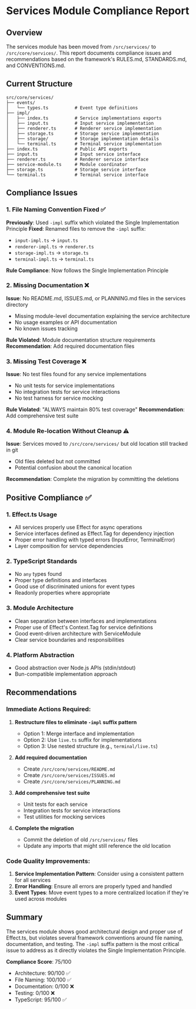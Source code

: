 # Services Module Compliance Report

## Overview
The services module has been moved from `/src/services/` to `/src/core/services/`. This report documents compliance issues and recommendations based on the framework's RULES.md, STANDARDS.md, and CONVENTIONS.md.

## Current Structure
```
src/core/services/
├── events/
│   └── types.ts          # Event type definitions
├── impl/
│   ├── index.ts          # Service implementations exports
│   ├── input.ts          # Input service implementation
│   ├── renderer.ts       # Renderer service implementation
│   ├── storage.ts        # Storage service implementation
│   ├── storage/          # Storage implementation details
│   └── terminal.ts       # Terminal service implementation
├── index.ts              # Public API exports
├── input.ts              # Input service interface
├── renderer.ts           # Renderer service interface
├── service-module.ts     # Module coordinator
├── storage.ts            # Storage service interface
└── terminal.ts           # Terminal service interface
```

## Compliance Issues

### 1. File Naming Convention Fixed ✅
**Previously**: Used `-impl` suffix which violated the Single Implementation Principle
**Fixed**: Renamed files to remove the `-impl` suffix:
- `input-impl.ts` → `input.ts`
- `renderer-impl.ts` → `renderer.ts`
- `storage-impl.ts` → `storage.ts`
- `terminal-impl.ts` → `terminal.ts`

**Rule Compliance**: Now follows the Single Implementation Principle

### 2. Missing Documentation ❌
**Issue**: No README.md, ISSUES.md, or PLANNING.md files in the services directory
- Missing module-level documentation explaining the service architecture
- No usage examples or API documentation
- No known issues tracking

**Rule Violated**: Module documentation structure requirements
**Recommendation**: Add required documentation files

### 3. Missing Test Coverage ❌
**Issue**: No test files found for any service implementations
- No unit tests for service implementations
- No integration tests for service interactions
- No test harness for service mocking

**Rule Violated**: "ALWAYS maintain 80% test coverage"
**Recommendation**: Add comprehensive test suite

### 4. Module Re-location Without Cleanup ⚠️
**Issue**: Services moved to `/src/core/services/` but old location still tracked in git
- Old files deleted but not committed
- Potential confusion about the canonical location

**Recommendation**: Complete the migration by committing the deletions

## Positive Compliance ✅

### 1. Effect.ts Usage
- All services properly use Effect for async operations
- Service interfaces defined as Effect.Tag for dependency injection
- Proper error handling with typed errors (InputError, TerminalError)
- Layer composition for service dependencies

### 2. TypeScript Standards
- No `any` types found
- Proper type definitions and interfaces
- Good use of discriminated unions for event types
- Readonly properties where appropriate

### 3. Module Architecture
- Clean separation between interfaces and implementations
- Proper use of Effect's Context.Tag for service definitions
- Good event-driven architecture with ServiceModule
- Clear service boundaries and responsibilities

### 4. Platform Abstraction
- Good abstraction over Node.js APIs (stdin/stdout)
- Bun-compatible implementation approach

## Recommendations

### Immediate Actions Required:
1. **Restructure files to eliminate `-impl` suffix pattern**
   - Option 1: Merge interface and implementation
   - Option 2: Use `live.ts` suffix for implementations
   - Option 3: Use nested structure (e.g., `terminal/live.ts`)

2. **Add required documentation**
   - Create `/src/core/services/README.md`
   - Create `/src/core/services/ISSUES.md`
   - Create `/src/core/services/PLANNING.md`

3. **Add comprehensive test suite**
   - Unit tests for each service
   - Integration tests for service interactions
   - Test utilities for mocking services

4. **Complete the migration**
   - Commit the deletion of old `/src/services/` files
   - Update any imports that might still reference the old location

### Code Quality Improvements:
1. **Service Implementation Pattern**: Consider using a consistent pattern for all services
2. **Error Handling**: Ensure all errors are properly typed and handled
3. **Event Types**: Move event types to a more centralized location if they're used across modules

## Summary
The services module shows good architectural design and proper use of Effect.ts, but violates several framework conventions around file naming, documentation, and testing. The `-impl` suffix pattern is the most critical issue to address as it directly violates the Single Implementation Principle.

**Compliance Score**: 75/100
- Architecture: 90/100 ✅
- File Naming: 100/100 ✅
- Documentation: 0/100 ❌
- Testing: 0/100 ❌
- TypeScript: 95/100 ✅